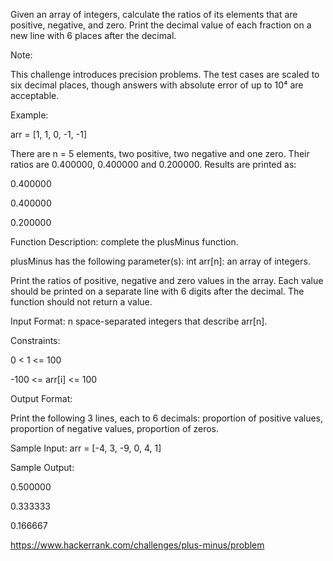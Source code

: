 Given an array of integers, calculate the ratios of its elements that are positive,
negative, and zero. Print the decimal value of each fraction on a new line with
6 places after the decimal.

Note:

This challenge introduces precision problems.
The test cases are scaled to six decimal places,
though answers with absolute error of up to 10⁴ are acceptable.

Example:

arr = [1, 1, 0, -1, -1]

There are n = 5 elements, two positive, two negative and one zero. Their ratios are 0.400000, 0.400000 and 0.200000.
Results are printed as:

0.400000

0.400000

0.200000

Function Description: complete the plusMinus function.

plusMinus has the following parameter(s): int arr[n]: an array of integers.

Print the ratios of positive, negative and zero values in the array.
Each value should be printed on a separate line with 6 digits after the decimal.
The function should not return a value.

Input Format: n space-separated integers that describe arr[n].

Constraints:

0 < 1 <= 100

-100 <= arr[i] <= 100

Output Format:

Print the following 3 lines, each to 6 decimals:
proportion of positive values, proportion of negative values, proportion of zeros.

Sample Input: arr = [-4, 3, -9, 0, 4, 1]

Sample Output:

0.500000

0.333333

0.166667

https://www.hackerrank.com/challenges/plus-minus/problem
